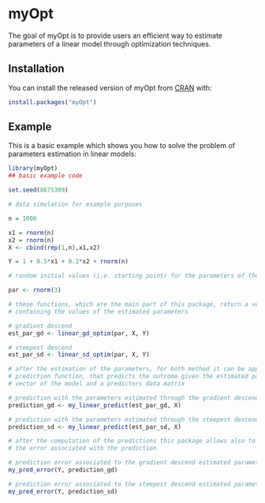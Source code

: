 # myOpt

<!-- badges: start -->
<!-- badges: end -->

The goal of myOpt is to provide users an efficient way to estimate parameters of a linear model through optimization techniques.

## Installation

You can install the released version of myOpt from [CRAN](https://CRAN.R-project.org) with:

``` r
install.packages("myOpt")
```

## Example

This is a basic example which shows you how to solve the problem of parameters estimation in linear models:

``` r
library(myOpt)
## basic example code

set.seed(8675309)

# data simulation for example purposes

n = 1000

x1 = rnorm(n)
x2 = rnorm(n)
X <- cbind(rep(1,n),x1,x2)

Y = 1 + 0.5*x1 + 0.2*x2 + rnorm(n)

# random initial values (i.e. starting point) for the parameters of the linear model

par <- rnorm(3)

# these functions, which are the main part of this package, return a vector 
# containing the values of the estimated parameters

# gradient descend
est_par_gd <- linear_gd_optim(par, X, Y)

# steepest descend
est_par_sd <- linear_sd_optim(par, X, Y)

# after the estimation of the parameters, for both method it can be applied a
# prediction function, that predicts the outcome given the estimated parameters
# vector of the model and a predictors data matrix

# prediction with the parameters estimated through the gradient descend method
prediction_gd <- my_linear_predict(est_par_gd, X)

# prediction with the parameters estimated through the steepest descend method
prediction_sd <- my_linear_predict(est_par_sd, X)

# after the computation of the predictions this package allows also to compute
# the error associated with the prediction

# prediction error associated to the gradient descend estimated parameters
my_pred_error(Y, prediction_gd)

# prediction error associated to the steepest descend estimated parameters
my_pred_error(Y, prediction_sd)

```

